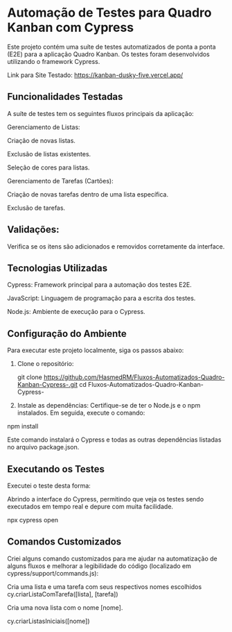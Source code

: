 # Automação de Testes para Quadro Kanban com Cypress
Este projeto contém uma suíte de testes automatizados de ponta a ponta (E2E) para a aplicação Quadro Kanban. Os testes foram desenvolvidos utilizando o framework Cypress.

Link para Site Testado: https://kanban-dusky-five.vercel.app/

## Funcionalidades Testadas
A suíte de testes tem os seguintes fluxos principais da aplicação:

Gerenciamento de Listas:

Criação de novas listas.

Exclusão de listas existentes.

Seleção de cores para listas.

Gerenciamento de Tarefas (Cartões):

Criação de novas tarefas dentro de uma lista específica.

Exclusão de tarefas.



## Validações:

Verifica se os itens são adicionados e removidos corretamente da interface.

## Tecnologias Utilizadas
Cypress: Framework principal para a automação dos testes E2E.

JavaScript: Linguagem de programação para a escrita dos testes.

Node.js: Ambiente de execução para o Cypress.


## Configuração do Ambiente
Para executar este projeto localmente, siga os passos abaixo:

1. Clone o repositório:
   
   git clone https://github.com/HasmedRM/Fluxos-Automatizados-Quadro-Kanban-Cypress-.git
   cd Fluxos-Automatizados-Quadro-Kanban-Cypress-

3. Instale as dependências:
Certifique-se de ter o Node.js e o npm instalados. Em seguida, execute o comando:

npm install

Este comando instalará o Cypress e todas as outras dependências listadas no arquivo package.json.

## Executando os Testes
Executei o teste desta forma:

Abrindo a interface do Cypress, permitindo que veja os testes sendo executados em tempo real e depure com muita facilidade.

npx cypress open

## Comandos Customizados
Criei alguns comando customizados para me ajudar na automatização de alguns fluxos e melhorar a legibilidade do código (localizado em cypress/support/commands.js):

Cria uma lista e uma tarefa com seus respectivos nomes escolhidos
cy.criarListaComTarefa([lista], [tarefa])

Cria uma nova lista com o nome [nome].

cy.criarListasIniciais([nome])


